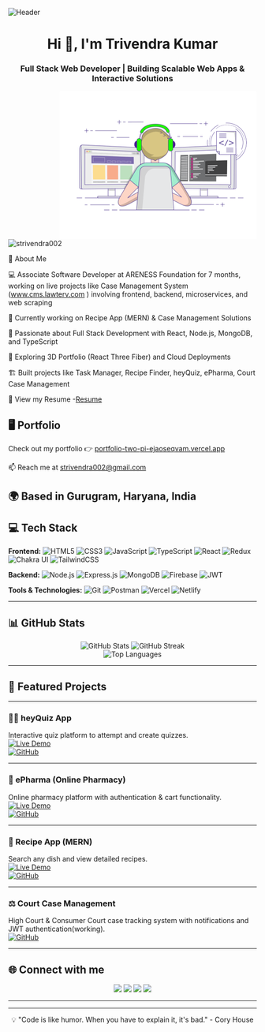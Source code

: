 ![Header](https://drive.google.com/uc?export=view&id=1yqq6k9EVhVVa_ASBtlCso6Z7t2sgI5j8)

<h1 align="center">Hi 👋, I'm Trivendra Kumar</h1>
<h3 align="center">Full Stack Web Developer | Building Scalable Web Apps & Interactive Solutions</h3>

<img align="right" alt="coding" width="400" src="https://raw.githubusercontent.com/devSouvik/devSouvik/master/gif3.gif">

<p align="left"> <img src="https://komarev.com/ghpvc/?username=strivendra002&label=Profile%20views&color=0e75b6&style=flat" alt="strivendra002" /> </p>

🚀 About Me

💻 Associate Software Developer at ARENESS Foundation for 7 months, working on live projects like Case Management System (www.cms.lawterv.com
) involving frontend, backend, microservices, and web scraping

🔭 Currently working on Recipe App (MERN) & Case Management Solutions

💼 Passionate about Full Stack Development with React, Node.js, MongoDB, and TypeScript

🌱 Exploring 3D Portfolio (React Three Fiber) and Cloud Deployments

🏗️ Built projects like Task Manager, Recipe Finder, heyQuiz, ePharma, Court Case Management



📄 View my Resume -[Resume](https://drive.google.com/file/d/1NmYtgO7PYepSC0Szl9u2n-r6MTTBzG3X/view?usp=sharing)
## 🖥️ Portfolio  
Check out my portfolio 👉 [portfolio-two-pi-ejaoseqvam.vercel.app](https://portfolio-two-pi-ejaoseqvam.vercel.app/)

📫 Reach me at strivendra002@gmail.com

🌍 Based in Gurugram, Haryana, India
---

## 💻 Tech Stack  

**Frontend:** ![HTML5](https://img.shields.io/badge/HTML5-E34F26?logo=html5&logoColor=white) ![CSS3](https://img.shields.io/badge/CSS3-1572B6?logo=css3&logoColor=white) ![JavaScript](https://img.shields.io/badge/JavaScript-F7DF1E?logo=javascript&logoColor=black) ![TypeScript](https://img.shields.io/badge/TypeScript-007ACC?logo=typescript&logoColor=white) ![React](https://img.shields.io/badge/React-20232A?logo=react&logoColor=61DAFB) ![Redux](https://img.shields.io/badge/Redux-593D88?logo=redux&logoColor=white) ![Chakra UI](https://img.shields.io/badge/Chakra_UI-319795?logo=chakra-ui&logoColor=white) ![TailwindCSS](https://img.shields.io/badge/Tailwind_CSS-38B2AC?logo=tailwind-css&logoColor=white)  

**Backend:** ![Node.js](https://img.shields.io/badge/Node.js-43853D?logo=node.js&logoColor=white) ![Express.js](https://img.shields.io/badge/Express.js-404D59) ![MongoDB](https://img.shields.io/badge/MongoDB-4EA94B?logo=mongodb&logoColor=white) ![Firebase](https://img.shields.io/badge/Firebase-FFCA28?logo=firebase&logoColor=black) ![JWT](https://img.shields.io/badge/JWT-black?logo=JSON%20web%20tokens)  

**Tools & Technologies:** ![Git](https://img.shields.io/badge/GIT-E44C30?logo=git&logoColor=white) ![Postman](https://img.shields.io/badge/Postman-FF6C37?logo=postman&logoColor=white) ![Vercel](https://img.shields.io/badge/Vercel-000000?logo=vercel&logoColor=white) ![Netlify](https://img.shields.io/badge/Netlify-00C7B7?logo=netlify&logoColor=white)  

---

## 📊 GitHub Stats  

<div align="center">
  <img src="https://github-readme-stats.vercel.app/api?username=strivendra002&show_icons=true&theme=radical&hide_border=true&count_private=true" alt="GitHub Stats" height="165">
  <img src="https://streak-stats.demolab.com/?user=strivendra002&theme=radical&hide_border=true" alt="GitHub Streak" height="165">
</div>

<div align="center">
  <img src="https://github-readme-stats.vercel.app/api/top-langs/?username=strivendra002&layout=compact&theme=radical&hide_border=true" alt="Top Languages" height="165">
</div>

---

## 🎯 Featured Projects  
---
### 🧑‍🏫 heyQuiz App  
Interactive quiz platform to attempt and create quizzes.  
[![Live Demo](https://img.shields.io/badge/Live%20Demo-4285F4?style=for-the-badge&logo=google-chrome&logoColor=white)](https://myquiz-1.onrender.com/)  
[![GitHub](https://img.shields.io/badge/Source_Code-181717?style=for-the-badge&logo=github&logoColor=white)](https://github.com/strivendra002/MyQuiz)  

---
### 💊 ePharma (Online Pharmacy)  

Online pharmacy platform with authentication & cart functionality.  
[![Live Demo](https://img.shields.io/badge/Live%20Demo-00C7B7?style=for-the-badge&logo=netlify&logoColor=white)](https://resilient-mermaid-621bb0.netlify.app/)  
[![GitHub](https://img.shields.io/badge/Source_Code-181717?style=for-the-badge&logo=github&logoColor=white)](https://github.com/strivendra002/EPharma)  

---

### 🍲 Recipe App (MERN)  
Search any dish and view detailed recipes.  
[![Live Demo](https://img.shields.io/badge/Live%20Demo-00C7B7?style=for-the-badge&logo=netlify&logoColor=white)](https://trivendrasrecipes.netlify.app/)  
[![GitHub](https://img.shields.io/badge/Source_Code-181717?style=for-the-badge&logo=github&logoColor=white)](https://github.com/strivendra002/Recipe-MERN)  

---


### ⚖️ Court Case Management  
High Court & Consumer Court case tracking system with notifications and JWT authentication(working).  
[![GitHub](https://img.shields.io/badge/Source_Code-181717?style=for-the-badge&logo=github&logoColor=white)](https://github.com/strivendra002)  

---

## 🌐 Connect with me  

<p align="center">
<a href="https://www.linkedin.com/in/trivendra-kumar-b9302a226/"><img src="https://img.shields.io/badge/LinkedIn-0077B5?style=for-the-badge&logo=linkedin&logoColor=white"/></a>
<a href="https://github.com/strivendra002"><img src="https://img.shields.io/badge/GitHub-100000?style=for-the-badge&logo=github&logoColor=white"/></a>
<a href="mailto:strivendra002@gmail.com"><img src="https://img.shields.io/badge/Gmail-D14836?style=for-the-badge&logo=gmail&logoColor=white"/></a>
<a href="tel:+919752618573"><img src="https://img.shields.io/badge/Phone-25D366?style=for-the-badge&logo=whatsapp&logoColor=white"/></a>
</p>

---



---

<p align="center">💡 "Code is like humor. When you have to explain it, it's bad." - Cory House</p>

